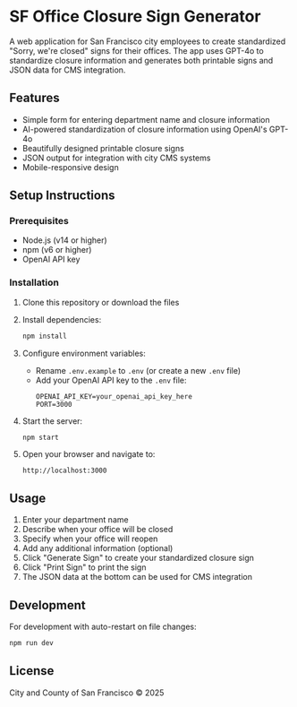 # SF Office Closure Sign Generator

A web application for San Francisco city employees to create standardized "Sorry, we're closed" signs for their offices. The app uses GPT-4o to standardize closure information and generates both printable signs and JSON data for CMS integration.

## Features

- Simple form for entering department name and closure information
- AI-powered standardization of closure information using OpenAI's GPT-4o
- Beautifully designed printable closure signs
- JSON output for integration with city CMS systems
- Mobile-responsive design

## Setup Instructions

### Prerequisites

- Node.js (v14 or higher)
- npm (v6 or higher)
- OpenAI API key

### Installation

1. Clone this repository or download the files

2. Install dependencies:
   ```bash
   npm install
   ```

3. Configure environment variables:
   - Rename `.env.example` to `.env` (or create a new `.env` file)
   - Add your OpenAI API key to the `.env` file:
     ```
     OPENAI_API_KEY=your_openai_api_key_here
     PORT=3000
     ```

4. Start the server:
   ```bash
   npm start
   ```

5. Open your browser and navigate to:
   ```
   http://localhost:3000
   ```

## Usage

1. Enter your department name
2. Describe when your office will be closed
3. Specify when your office will reopen
4. Add any additional information (optional)
5. Click "Generate Sign" to create your standardized closure sign
6. Click "Print Sign" to print the sign
7. The JSON data at the bottom can be used for CMS integration

## Development

For development with auto-restart on file changes:

```bash
npm run dev
```

## License

City and County of San Francisco © 2025

